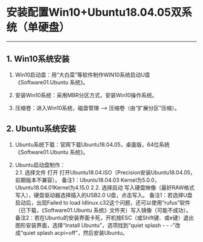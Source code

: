 # 安装配置Win10+Ubuntu18.04.05双系统（单硬盘）
------

## 1. Win10系统安装

1. Win10启动盘：用“大白菜”等软件制作WIN10系统启动U盘《Software01.Ubuntu 系统》。

2. 安装Win10系统：采用MBR分区方式，安装Win10操作系统。

3. 压缩卷：进入Win10系统，磁盘管理 --> 压缩卷（由“扩展分区”压缩）。

## 2. Ubuntu系统安装

1. Ubuntu系统下载：官网下载Ubuntu18.04.05，桌面版，64位系统《Software01.Ubuntu 系统》。

2. Ubuntu启动盘制作：  
2.1. 选择文件  打开  打开Ubuntu18.04.ISO（Precision安装Ubuntu18.04.05，前期版本不兼容）。
备注1：Ubuntu18.04.03 Kernel为5.0.0，Ubuntu18.04.01Kernel为4.15.0
2.2. 选择启动  写入硬盘映像（最好RAW格式写入），硬盘驱动器选择插入的USB2.0 U盘，点击写入。
备注1：若选择U盘启动后，出现Failed to load ldlinux.c32这个问题，还可以使用“rufus”软件（已下载，《Software01.Ubuntu 系统》文件夹）写入镜像（可能不成功）。
备注2：若在Ubuntu的安装界面卡死，开机按ESC（或Shift键、或e键）退出图形安装界面，选择“Install Ubuntu”，选项找到“quiet splash - - -”改成“quiet splash acpi=off”，然后安装Ubuntu。
